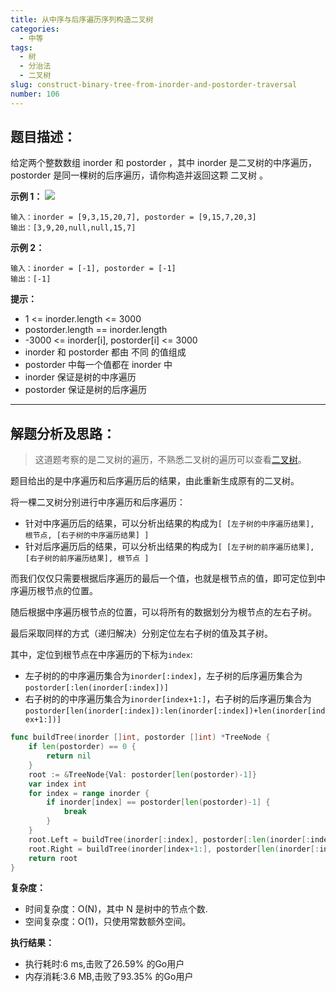 ```yaml
---
title: 从中序与后序遍历序列构造二叉树
categories:
  - 中等
tags:
  - 树
  - 分治法
  - 二叉树
slug: construct-binary-tree-from-inorder-and-postorder-traversal
number: 106
---
```


## 题目描述：

给定两个整数数组 inorder 和 postorder ，其中 inorder 是二叉树的中序遍历， postorder 是同一棵树的后序遍历，请你构造并返回这颗 二叉树 。

**示例 1：**
![](/img/leetcode/106从中序与后序遍历序列构造二叉树/tree.jpg)
```
输入：inorder = [9,3,15,20,7], postorder = [9,15,7,20,3]
输出：[3,9,20,null,null,15,7]
```

**示例 2：**
```
输入：inorder = [-1], postorder = [-1]
输出：[-1]
```

**提示：**
- 1 <= inorder.length <= 3000
- postorder.length == inorder.length
- -3000 <= inorder[i], postorder[i] <= 3000
- inorder 和 postorder 都由 不同 的值组成
- postorder 中每一个值都在 inorder 中
- inorder 保证是树的中序遍历
- postorder 保证是树的后序遍历

---
## 解题分析及思路：

> 这道题考察的是二叉树的遍历，不熟悉二叉树的遍历可以查看[二叉树](/bTree)。

题目给出的是中序遍历和后序遍历后的结果，由此重新生成原有的二叉树。

将一棵二叉树分别进行中序遍历和后序遍历：

- 针对中序遍历后的结果，可以分析出结果的构成为`[ [左子树的中序遍历结果], 根节点, [右子树的中序遍历结果] ]`
- 针对后序遍历后的结果，可以分析出结果的构成为`[ [左子树的前序遍历结果], [右子树的前序遍历结果], 根节点 ]`

而我们仅仅只需要根据后序遍历的最后一个值，也就是根节点的值，即可定位到中序遍历根节点的位置。

随后根据中序遍历根节点的位置，可以将所有的数据划分为根节点的左右子树。

最后采取同样的方式（递归解决）分别定位左右子树的值及其子树。

其中，定位到根节点在中序遍历的下标为`index`:

- 左子树的的中序遍历集合为`inorder[:index]`，左子树的后序遍历集合为`postorder[:len(inorder[:index])]`
- 右子树的的中序遍历集合为`inorder[index+1:]`，右子树的后序遍历集合为`postorder[len(inorder[:index]):len(inorder[:index])+len(inorder[index+1:])]`

```go
func buildTree(inorder []int, postorder []int) *TreeNode {
	if len(postorder) == 0 {
		return nil
	}
	root := &TreeNode{Val: postorder[len(postorder)-1]}
	var index int
	for index = range inorder {
		if inorder[index] == postorder[len(postorder)-1] {
			break
		}
	}
	root.Left = buildTree(inorder[:index], postorder[:len(inorder[:index])])
	root.Right = buildTree(inorder[index+1:], postorder[len(inorder[:index]):len(inorder[:index])+len(inorder[index+1:])])
	return root
}

```

**复杂度：**

- 时间复杂度：O(N)，其中 N 是树中的节点个数.
- 空间复杂度：O(1)，只使用常数额外空间。

**执行结果：**

- 执行耗时:6 ms,击败了26.59% 的Go用户
- 内存消耗:3.6 MB,击败了93.35% 的Go用户
